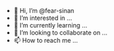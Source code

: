 - 👋 Hi, I’m @fear-sinan
- 👀 I’m interested in ...
- 🌱 I’m currently learning ...
- 💞️ I’m looking to collaborate on ...
- 📫 How to reach me ...

<!---
fear-sinan/fear-sinan is a ✨ special ✨ repository because its `README.md` (this file) appears on your GitHub profile.
You can click the Preview link to take a look at your changes.
--->
